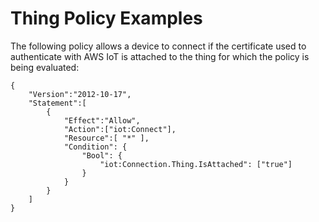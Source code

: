 # Thing Policy Examples<a name="thing-policy-examples"></a>

The following policy allows a device to connect if the certificate used to authenticate with AWS IoT is attached to the thing for which the policy is being evaluated:

```
{  
    "Version":"2012-10-17",
    "Statement":[
        {  
            "Effect":"Allow",
            "Action":["iot:Connect"],
            "Resource":[ "*" ],
            "Condition": {
                "Bool": {
                    "iot:Connection.Thing.IsAttached": ["true"]
                }
            }
        }
    ]
}
```